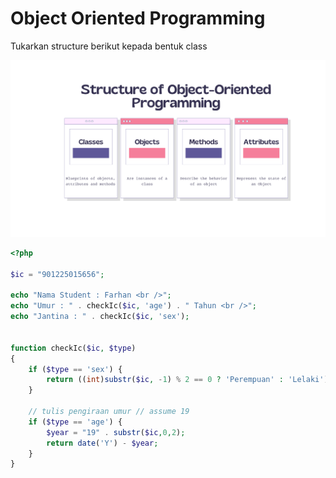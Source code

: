 # Object Oriented Programming

Tukarkan structure berikut kepada bentuk class 

![Laravel](img/oop.png)
```php
<?php

$ic = "901225015656";

echo "Nama Student : Farhan <br />";
echo "Umur : " . checkIc($ic, 'age') . " Tahun <br />";
echo "Jantina : " . checkIc($ic, 'sex');


function checkIc($ic, $type)
{
    if ($type == 'sex') {
        return ((int)substr($ic, -1) % 2 == 0 ? 'Perempuan' : 'Lelaki');
    }

    // tulis pengiraan umur // assume 19
    if ($type == 'age') {        
        $year = "19" . substr($ic,0,2);
        return date('Y') - $year;        
    }
}
```